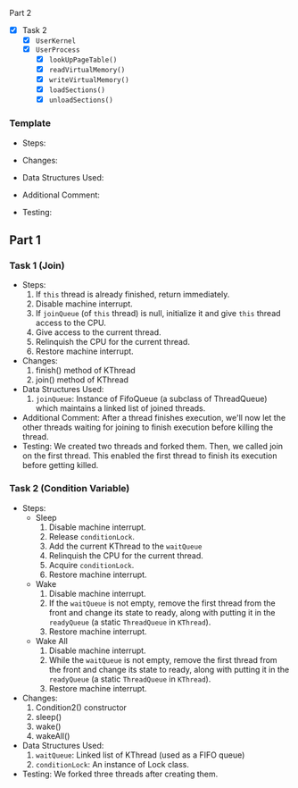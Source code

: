 Part 2

- [x] Task 2
  - [x] `UserKernel`
  - [x] `UserProcess`
    - [x] `lookUpPageTable()`
    - [x] `readVirtualMemory()`
    - [x] `writeVirtualMemory()`
    - [x] `loadSections()`
    - [x] `unloadSections()`

### Template

- Steps:

- Changes:

- Data Structures Used: 

- Additional Comment:

- Testing:

## Part 1

### Task 1 (Join)

- Steps:
  1. If `this` thread is already finished, return immediately.
  2. Disable machine interrupt.
  3. If `joinQueue` (of `this` thread) is null, initialize it and give `this` thread
  access to the CPU.
  4. Give access to the current thread.
  5. Relinquish the CPU for the current thread.
  6. Restore machine interrupt.
- Changes:
  1. finish() method of KThread
  2. join() method of KThread
- Data Structures Used: 
  1. `joinQueue`: Instance of FifoQueue (a subclass of ThreadQueue) which maintains
    a linked list of joined threads.
- Additional Comment: After a thread finishes execution, we'll now let the other
threads waiting for joining to finish execution before killing the thread.
- Testing: We created two threads and forked them. Then, we called join on the first
  thread. This enabled the first thread to finish its execution before getting killed.
  
### Task 2 (Condition Variable)

- Steps:
  - Sleep
    1. Disable machine interrupt. 
    2. Release `conditionLock`.
    3. Add the current KThread to the `waitQueue`
    4. Relinquish the CPU for the current thread.
    5. Acquire `conditionLock`.
    6. Restore machine interrupt.
  - Wake
    1. Disable machine interrupt. 
    2. If the `waitQueue` is not empty, remove the first thread from the front and
    change its state to ready, along with putting it in the `readyQueue` (a static
    `ThreadQueue` in `KThread`).
    3. Restore machine interrupt.
  - Wake All
    1. Disable machine interrupt. 
    2. While the `waitQueue` is not empty, remove the first thread from the front and
    change its state to ready, along with putting it in the `readyQueue` (a static
    `ThreadQueue` in `KThread`).
    3. Restore machine interrupt.
- Changes:
  1. Condition2() constructor
  2. sleep()
  3. wake()
  4. wakeAll()
- Data Structures Used: 
  1. `waitQueue`: Linked list of KThread (used as a FIFO queue)
  2. `conditionLock`: An instance of Lock class.
- Testing: We forked three threads after creating them. 